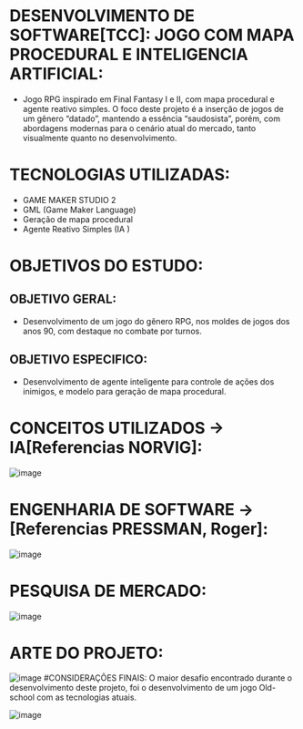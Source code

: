 # DESENVOLVIMENTO DE SOFTWARE[TCC]: JOGO COM MAPA PROCEDURAL E INTELIGENCIA ARTIFICIAL:
 - Jogo RPG inspirado em Final Fantasy I e II, com mapa procedural e agente reativo simples. O foco deste projeto é a inserção de jogos de um gênero “datado”, mantendo a essência “saudosista”, porém, com abordagens modernas para o cenário atual do mercado, tanto visualmente quanto no desenvolvimento.
# TECNOLOGIAS UTILIZADAS:
 - GAME MAKER STUDIO 2
 - GML (Game Maker Language)
 - Geração de mapa procedural
 - Agente Reativo Simples (IA )
# OBJETIVOS DO ESTUDO:
 ## OBJETIVO GERAL:
  - Desenvolvimento de um jogo do gênero RPG, nos moldes de jogos dos anos 90, com destaque no combate por turnos.
 ## OBJETIVO ESPECIFICO:
  - Desenvolvimento de agente inteligente para controle de ações dos inimigos, e modelo para geração de mapa procedural.
# CONCEITOS UTILIZADOS -> IA[Referencias NORVIG]:
 ![image](https://github.com/user-attachments/assets/655c23d9-d1f6-4add-a1f8-8504ebf7a853)
# ENGENHARIA DE SOFTWARE -> [Referencias PRESSMAN, Roger]:
 ![image](https://github.com/user-attachments/assets/4bc53f5d-08ad-4526-8c83-3fc773a5f1aa)
# PESQUISA DE MERCADO:
 ![image](https://github.com/user-attachments/assets/693b7d9b-fe3e-4dea-a24a-0447eff29af3)
# ARTE DO PROJETO:
 ![image](https://github.com/user-attachments/assets/07b62bd0-6887-463d-bf86-2d5c34a92f7c)
#CONSIDERAÇÕES FINAIS:
 O maior desafio encontrado durante o desenvolvimento deste projeto, foi o desenvolvimento de um jogo Old-school com as tecnologias atuais.

 ![image](https://github.com/user-attachments/assets/a4a72719-aec6-470f-8509-6f87a1f22979)




 








